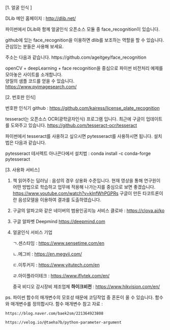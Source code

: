 [1. 얼굴 인식 ]

DLib 메인 홈페이지 : http://dlib.net/

파이썬에서 DLib와 함께 얼굴인식 오픈소스 모듈 중 face_recognition이 있습니다.
<p>
github에 있는 face_recognition을 이용하면 dlib를 보조하는 역할을 할 수 있습니다.
관심있는 분들은 사용해 보세요. 
<p>
주소는 다음과 같습니다.
https://github.com/ageitgey/face_recognition
<p>

openCV + deepLearning + face recognition을 중심으로 파이썬 비전처리 예제를 모아놓은 사이트를 소개합니다.<br>
양질의 샘플 코드를 얻을 수 있습니다.<br>
https://www.pyimagesearch.com/
<p><p>





[2. 번호판 인식]

번호판 인식기 github : https://github.com/kairess/license_plate_recognition

tesseract는 오픈소스 OCR(광학글자인식) 프로그램 입니다. 
최근에 구글이 업데이트를 도와주고 있습니다. 
https://github.com/tesseract-ocr/tesseract

파이썬에서 tesseract를 사용하고 싶으시면 pytesseract를 사용하시면 됩니다. 설치법은 다음과 같습니다.

pytesseract 테서렉트 아나콘다에서 설치법 : conda install -c conda-forge pytesseract


[3. 사용화 서비스]
1) 책 읽어주는 딥러닝 :
   음성의 경우 상용화 수준입니다. 현재 영상을 통해 연구원이 어떤 방법으로 학습하고 업무에 적용해 나가는지를 중심으로 보면 좋겠습니다.
   https://www.youtube.com/watch?v=klnfWhPGPRs
   구글이 만든 타코트론이란 음성모델을 이용하여 결과를 도출하였습니다.
2) 구글의 알파고와 같은 네이버의 범용인공지능 서비스
   클로바 : https://clova.ai/ko
3) 구글 알파벳 Deepmind
   https://deepmind.com
4) 얼굴인식 서비스 기업

   ㄱ.센스타임 : https://www.sensetime.com/en
   
   ㄴ.메그비 : https://en.megvii.com/
   
   ㄷ.이투커지 : https://www.yitutech.com/en
   
   ㄹ.아이플라이테크 : https://www.iflytek.com/en/
   
    중국 비디오 감시장비 제조업체 **하이크비전** : https://www.hikvision.com/en/


ps. 파이썬 함수의 매개변수의 모호성 때문에 코딩작업 중 혼돈이 올 수 있습니다.
    함수와 매개변수를 정의합시다.
    함수 매개변수 참고 자료 : 
    
    https://blog.naver.com/baek2sm/221364923808
    
    https://velog.io/@taeha7b/python-parameter-argument

